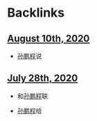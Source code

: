
# Backlinks
## [August 10th, 2020](<August 10th, 2020.md>)
- [孙鹏程](<孙鹏程.md>)说

## [July 28th, 2020](<July 28th, 2020.md>)
- 和[孙鹏程](<孙鹏程.md>)联

- [孙鹏程](<孙鹏程.md>)给

